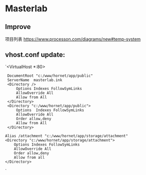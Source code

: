 # Masterlab


## Improve

项目列表 https://www.processon.com/diagrams/new#temp-system



## vhost.conf update:
`<VirtualHost *:80>
 
     DocumentRoot "c:/www/hornet/app/public"
     ServerName  masterlab.ink   
     <Directory />    
         Options Indexes FollowSymLinks
         AllowOverride All      
         Allow from All     
     </Directory>    
     <Directory "c:/www/hornet/app/public">    
         Options  Indexes FollowSymLinks    
         AllowOverride All    
         Order allow,deny    
         Allow from All    
     </Directory>    
 	
 	Alias /attachment "c:/www/hornet/app/storage/attachment" 
 	<Directory "c:/www/hornet/app/storage/attachment">
 		Options Indexes FollowSymLinks
 		AllowOverride All
 		Order allow,deny
 		Allow from all
 	</Directory>  
  </VirtualHost>
  `
 